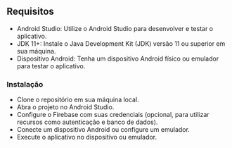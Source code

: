 ## Requisitos

- Android Studio: Utilize o Android Studio para desenvolver e testar o aplicativo.
- JDK 11+: Instale o Java Development Kit (JDK) versão 11 ou superior em sua máquina.
- Dispositivo Android: Tenha um dispositivo Android físico ou emulador para testar o aplicativo.

### Instalação

- Clone o repositório em sua máquina local.
- Abra o projeto no Android Studio.
- Configure o Firebase com suas credenciais (opcional, para utilizar recursos como autenticação e banco de dados).
- Conecte um dispositivo Android ou configure um emulador.
- Execute o aplicativo no dispositivo ou emulador.
